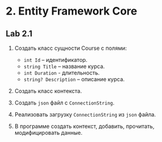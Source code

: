 # 2. Entity Framework Core
## Lab 2.1
1. Создать класс сущности Course с полями:
	- `int Id` – идентификатор.
	- `string Title` – название курса.
	- `int Duration` - длительность.
	- `string? Description` – описание курса.

2. Создать класс контекста.
3. Создать `json` файл с `ConnectionString`.
4. Реализовать загрузку `ConnectionString` из `json` файла.
5. В программе создать контекст, добавить, прочитать, модифицировать данные.